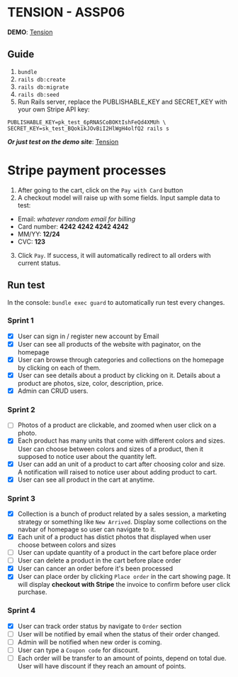 # TENSION - ASSP06
**DEMO**: [Tension](http://tension-sp.herokuapp.com)

## Guide
1. `bundle`
2. `rails db:create`
3. `rails db:migrate`
4. `rails db:seed`
5. Run Rails server, replace the PUBLISHABLE_KEY and SECRET_KEY with your own Stripe API key:
  ```
  PUBLISHABLE_KEY=pk_test_6pRNASCoBOKtIshFeQd4XMUh \
  SECRET_KEY=sk_test_BQokikJOvBiI2HlWgH4olfQ2 rails s
  ```

  _**Or just test on the demo site**_: [Tension](http://tension-sp.herokuapp.com)

# Stripe payment processes
1. After going to the cart, click on the `Pay with Card` button
2. A checkout model will raise up with some fields. Input sample data to test:
  * Email: _whatever random email for billing_
  * Card number: **4242 4242 4242 4242**
  * MM/YY: **12/24**
  * CVC: **123**
3. Click `Pay`. If success, it will automatically redirect to all orders with current status.

## Run test
In the console: `bundle exec guard` to automatically run test every changes.

### Sprint 1

* [x] User can sign in / register new account by Email
* [x] User can see all products of the website with paginator, on the homepage
* [x] User can browse through categories and collections on the homepage by clicking on each of them.
* [x] User can see details about a product by clicking on it. Details about a product are photos, size, color, description, price.
* [x] Admin can CRUD users.

### Sprint 2
* [ ] Photos of a product are clickable, and zoomed when user click on a photo.
* [x] Each product has many units that come with different colors and sizes. User can choose between colors and sizes of a product, then it supposed to notice user about the quantity left.
* [x] User can add an unit of a product to cart after choosing color and size. A notification will raised to notice user about adding product to cart.
* [x] User can see all product in the cart at anytime.

### Sprint 3
* [x] Collection is a bunch of product related by a sales session, a marketing strategy or something like `New Arrived`. Display some collections on the navbar of homepage so user can navigate to it.
* [x] Each unit of a product has distict photos that displayed when user choose between colors and sizes
* [ ] User can update quantity of a product in the cart before place order
* [ ] User can delete a product in the cart before place order
* [x] User can cancer an order before it's been processed
* [x] User can place order by clicking `Place order` in the cart showing page. It will display **checkout with Stripe** the invoice to confirm before user click purchase.

### Sprint 4
* [x] User can track order status by navigate to `Order` section
* [ ] User will be notified by email when the status of their order changed.
* [ ] Admin will be notified when new order is coming.
* [ ] User can type a `Coupon code` for discount.
* [ ] Each order will be transfer to an amount of points, depend on total due. User will have discount if they reach an amount of points.
